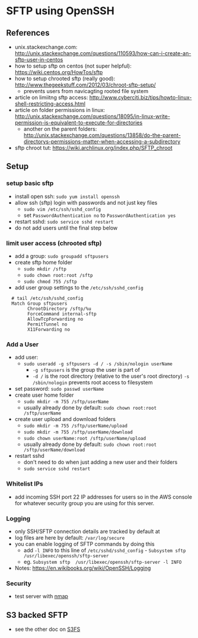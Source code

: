 SFTP using OpenSSH
==================

References
----------
- unix.stackexchange.com: http://unix.stackexchange.com/questions/110593/how-can-i-create-an-sftp-user-in-centos
- how to setup sftp on centos (not super helpful): https://wiki.centos.org/HowTos/sftp
- how to setup chrooted sftp (really good): http://www.thegeekstuff.com/2012/03/chroot-sftp-setup/
  - prevents users from navicagting rooted file system
- article on limiitng sftp access: http://www.cyberciti.biz/tips/howto-linux-shell-restricting-access.html
- article on folder permissions in linux: http://unix.stackexchange.com/questions/18095/in-linux-write-permission-is-equivalent-to-execute-for-directories
  - another on the parent folders: http://unix.stackexchange.com/questions/13858/do-the-parent-directorys-permissions-matter-when-accessing-a-subdirectory
- sftp chroot tut: https://wiki.archlinux.org/index.php/SFTP_chroot

Setup
-----

### setup basic sftp
- install open ssh: `sudo yum install openssh`
- allow ssh (sftp) login with passwords and not just key files
  - `sudo vim /etc/ssh/sshd_config`
  - set `PasswordAuthentication no` to `PasswordAuthentication yes` 
- restart sshd: `sudo service sshd restart`
- do not add users until the final step below

### limit user access (chrooted sftp)
- add a group: `sudo groupadd sftpusers`
- create sftp home folder
  - `sudo mkdir /sftp`
  - `sudo chown root:root /sftp`
  - `sudo chmod 755 /sftp`
- add user group settings to the `/etc/ssh/sshd_config`

```
  # tail /etc/ssh/sshd_config
  Match Group sftpusers
        ChrootDirectory /sftp/%u
        ForceCommand internal-sftp
        AllowTcpForwarding no
        PermitTunnel no
        X11Forwarding no
```

### Add a User
- add user:
  - `sudo useradd -g sftpusers -d / -s /sbin/nologin userName`
    - `-g sftpusers` is the group the user is part of
    - `-d /` is the root directory (relative to the user's root directory)
    `-s /sbin/nologin` prevents root access to filesystem
- set password: `sudo passwd userName`
- create user home folder
  - `sudo mkdir -m 755 /sftp/userName`
  - usually already done by default: `sudo chown root:root /sftp/userName`
- create user upload and download folders
  - `sudo mkdir -m 755 /sftp/userName/upload`
  - `sudo mkdir -m 755 /sftp/userName/download`
  - `sudo chown userName:root /sftp/userName/upload`
  - usually already done by default: `sudo chown root:root /sftp/userName/download`
- restart sshd
  - don't need to do when just adding a new user and their folders  
  - `sudo service sshd restart`

### Whitelist IPs
- add incoming SSH port 22 IP addresses for users so in the AWS console for whatever security group you are using for this server.

### Logging
- only SSH/SFTP connection details are tracked by default at 
- log files are here by default: `/var/log/secure`
- you can enable logging of SFTP commands by doing this
  - add `-l INFO` to this line of `/etc/sshd/sshd_config` - `Subsystem sftp  /usr/libexec/openssh/sftp-server`
  - eg. `Subsystem sftp  /usr/libexec/openssh/sftp-server -l INFO`
- Notes: https://en.wikibooks.org/wiki/OpenSSH/Logging

### Security
- test server with [nmap](nmap.md)

S3 backed SFTP
--------------
- see the other doc on [S3FS](./aws/s3fs.md)
